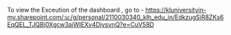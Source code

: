 To view the Exceution of the dashboard , go to  - https://kluniversityin-my.sharepoint.com/:u:/g/personal/2110030340_klh_edu_in/EdkzugSiR8ZKs6EqQEL_TJQBj0Xgcw3aiWIEXv4DjysvnQ?e=CuV58D
